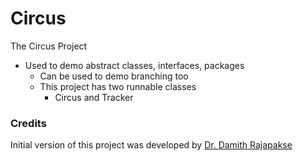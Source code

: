 # Circus
The Circus Project

- Used to demo abstract classes, interfaces, packages
  - Can be used to demo branching too
  - This project has two runnable classes
    - Circus and Tracker

### Credits

Initial version of this project was developed by [Dr. Damith Rajapakse](https://github.com/damithc)
